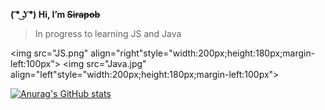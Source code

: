 **( ͡° ͜ʖ ͡°) Hi,  I’m ~~Sirapob~~**
> In progress to learning JS and Java

<img src="JS.png" align="right"style="width:200px;height:180px;margin-left:100px">
<img src="Java.jpg" align="left"style="width:200px;height:180px;margin-left:100px">


[![Anurag's GitHub stats](https://github-readme-stats.vercel.app/api?username=fluffyhugger)](https://github.com/Sirapob/github-readme-stats)


